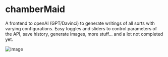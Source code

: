 # chamberMaid

A frontend to openAI (GPT/Davinci) to generate writings of all sorts with varying configurations.
Easy toggles and sliders to control parameters of the API, save history, generate images, more stuff...
and a lot not completed yet.

![image](https://github.com/eagleEggs/chamberMaid/assets/29800532/68542f6e-b42d-4dea-bf76-d9533675b3d4)
